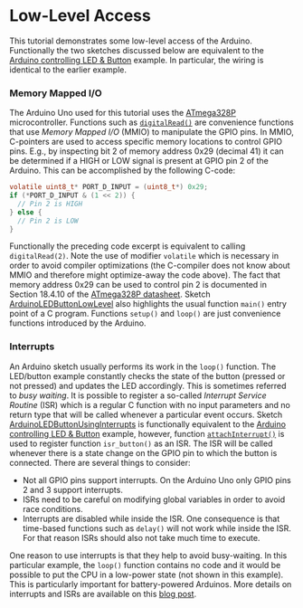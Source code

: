 # Low-Level Access

This tutorial demonstrates some low-level access of the Arduino. Functionally the two sketches discussed below
are equivalent to the <a href="../02/">Arduino controlling LED &amp; Button</a> example. In particular, the wiring
is identical to the earlier example.

### Memory Mapped I/O

The Arduino Uno used for this tutorial uses the
<a href="http://www.atmel.com/Images/Atmel-42735-8-bit-AVR-Microcontroller-ATmega328-328P_Datasheet.pdf">ATmega328P</a>
microcontroller. Functions such as
<a href="https://www.arduino.cc/en/Reference/DigitalRead">`digitalRead()`</a> are convenience functions that
use _Memory Mapped I/O_ (MMIO) to manipulate the GPIO pins. In MMIO, C-pointers are used to access specific
memory locations to control GPIO pins. E.g., by inspecting bit 2 of memory address 0x29 (decimal 41) it can be
determined if a HIGH or LOW signal is present at GPIO pin 2 of the Arduino. This can be accomplished by the
following C-code:

```c
volatile uint8_t* PORT_D_INPUT = (uint8_t*) 0x29;
if (*PORT_D_INPUT & (1 << 2)) {
  // Pin 2 is HIGH
} else {
  // Pin 2 is LOW
}
```

Functionally the preceding code excerpt is equivalent to calling `digitalRead(2)`.
Note the use of modifier `volatile` which is necessary in order to avoid compiler optimizations (the C-compiler
does not know about MMIO and therefore might optimize-away the code above). The fact that memory address 0x29
can be used to control pin 2 is documented in Section 18.4.10 of the
<a href="http://www.atmel.com/Images/Atmel-42735-8-bit-AVR-Microcontroller-ATmega328-328P_Datasheet.pdf">ATmega328P
datasheet</a>. Sketch
<a href="https://github.com/apuder/iot-workshop/blob/master/08/ArduinoLEDButtonLowLevel/ArduinoLEDButtonLowLevel.ino">ArduinoLEDButtonLowLevel</a>
also highlights the usual function `main()` entry point of a C program. Functions `setup()` and `loop()` are
just convenience functions introduced by the Arduino.

### Interrupts

An Arduino sketch usually performs its work in the `loop()` function. The LED/button example constantly checks the
state of the button (pressed or not pressed) and updates the LED accordingly. This is sometimes referred to
_busy waiting_. It is possible to register a so-called _Interrupt Service Routine_ (ISR) which is a regular
C function with no input parameters and no return type that will be called whenever a particular event occurs.
Sketch
<a href="https://github.com/apuder/iot-workshop/blob/master/08/ArduinoLEDButtonUsingInterrupts/ArduinoLEDButtonUsingInterrupts.ino">ArduinoLEDButtonUsingInterrupts</a>
is functionally equivalent to the
<a href="../02/">Arduino controlling LED &amp; Button</a> example, however, function
<a href="https://www.arduino.cc/en/Reference/AttachInterrupt">`attachInterrupt()`</a> is used to register
function `isr_button()` as an ISR. The ISR will be called whenever there is a state change on the GPIO pin
to which the button is connected. There are several things to consider:

* Not all GPIO pins support interrupts. On the Arduino Uno only GPIO pins 2 and 3 support interrupts.
* ISRs need to be careful on modifying global variables in order to avoid race conditions.
* Interrupts are disabled while inside the ISR. One consequence is that time-based functions such
  as `delay()` will not work while inside the ISR. For that reason ISRs should also not take much time to execute.

One reason to use interrupts is that they help to avoid busy-waiting. In this particular example, the
`loop()` function contains no code and it would be possible to put the CPU in a low-power state (not
shown in this example). This is particularly important for battery-powered Arduinos.
More details on interrupts and ISRs are available on this <a href="http://gammon.com.au/interrupts">blog post</a>.

